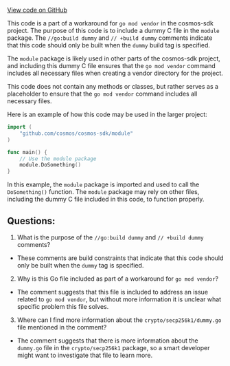 [View code on GitHub](https://github.com/cosmos/cosmos-sdk.git/crypto/keys/secp256k1/internal/secp256k1/libsecp256k1/src/modules/dummy.go)

This code is a part of a workaround for `go mod vendor` in the cosmos-sdk project. The purpose of this code is to include a dummy C file in the `module` package. The `//go:build dummy` and `// +build dummy` comments indicate that this code should only be built when the `dummy` build tag is specified. 

The `module` package is likely used in other parts of the cosmos-sdk project, and including this dummy C file ensures that the `go mod vendor` command includes all necessary files when creating a vendor directory for the project. 

This code does not contain any methods or classes, but rather serves as a placeholder to ensure that the `go mod vendor` command includes all necessary files. 

Here is an example of how this code may be used in the larger project:

```go
import (
    "github.com/cosmos/cosmos-sdk/module"
)

func main() {
    // Use the module package
    module.DoSomething()
}
``` 

In this example, the `module` package is imported and used to call the `DoSomething()` function. The `module` package may rely on other files, including the dummy C file included in this code, to function properly.
## Questions: 
 1. What is the purpose of the `//go:build dummy` and `// +build dummy` comments?
- These comments are build constraints that indicate that this code should only be built when the `dummy` tag is specified.

2. Why is this Go file included as part of a workaround for `go mod vendor`?
- The comment suggests that this file is included to address an issue related to `go mod vendor`, but without more information it is unclear what specific problem this file solves.

3. Where can I find more information about the `crypto/secp256k1/dummy.go` file mentioned in the comment?
- The comment suggests that there is more information about the `dummy.go` file in the `crypto/secp256k1` package, so a smart developer might want to investigate that file to learn more.